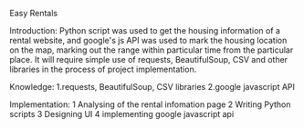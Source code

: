 Easy Rentals

Introduction:
Python script was used to get the housing information of a rental website, and google's js API was used to mark the housing location on 
the map, marking out the range within particular time from the particular place. It will require simple use of requests, BeautifulSoup, 
CSV and other libraries in the process of project implementation.

Knowledge:
1.requests, BeautifulSoup, CSV libraries
2.google javascript API

Implementation:
1 Analysing of the rental infomation page
2 Writing Python scripts
3 Designing UI
4 implementing google javascript api
